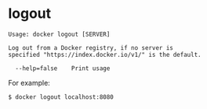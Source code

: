 <!--[metadata]>
+++
title = "logout"
description = "The logout command description and usage"
keywords = ["logout, docker, registry"]
[menu.engine]
parent = "smn_cli"
+++
<![end-metadata]-->

# logout

    Usage: docker logout [SERVER]

    Log out from a Docker registry, if no server is
	specified "https://index.docker.io/v1/" is the default.

      --help=false    Print usage

For example:

    $ docker logout localhost:8080
